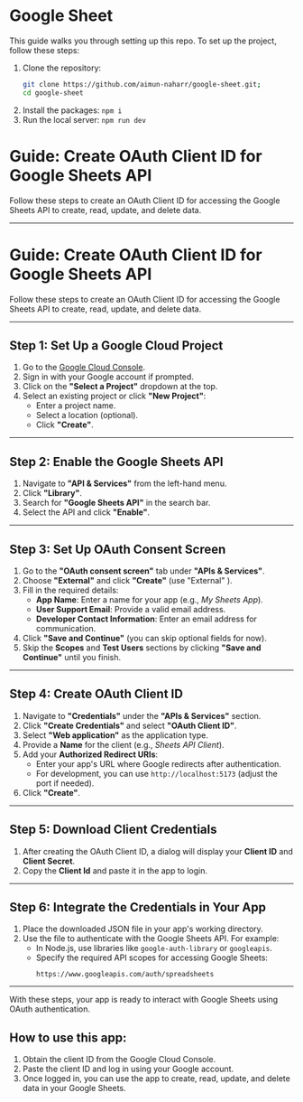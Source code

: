 # Google Sheet

This guide walks you through setting up this repo.
To set up the project, follow these steps:

1. Clone the repository:
   ```bash
   git clone https://github.com/aimun-naharr/google-sheet.git;
   cd google-sheet
   ```
2. Install the packages:
   `npm i`
3. Run the local server:
   `npm run dev`

# Guide: Create OAuth Client ID for Google Sheets API

Follow these steps to create an OAuth Client ID for accessing the Google Sheets API to create, read, update, and delete data.

---

# Guide: Create OAuth Client ID for Google Sheets API

Follow these steps to create an OAuth Client ID for accessing the Google Sheets API to create, read, update, and delete data.

---

## **Step 1: Set Up a Google Cloud Project**

1. Go to the [Google Cloud Console](https://console.cloud.google.com/).
2. Sign in with your Google account if prompted.
3. Click on the **"Select a Project"** dropdown at the top.
4. Select an existing project or click **"New Project"**:
   - Enter a project name.
   - Select a location (optional).
   - Click **"Create"**.

---

## **Step 2: Enable the Google Sheets API**

1. Navigate to **"API & Services"** from the left-hand menu.
2. Click **"Library"**.
3. Search for **"Google Sheets API"** in the search bar.
4. Select the API and click **"Enable"**.

---

## **Step 3: Set Up OAuth Consent Screen**

1. Go to the **"OAuth consent screen"** tab under **"APIs & Services"**.
2. Choose **"External"** and click **"Create"** (use "External" ).
3. Fill in the required details:
   - **App Name**: Enter a name for your app (e.g., _My Sheets App_).
   - **User Support Email**: Provide a valid email address.
   - **Developer Contact Information**: Enter an email address for communication.
4. Click **"Save and Continue"** (you can skip optional fields for now).
5. Skip the **Scopes** and **Test Users** sections by clicking **"Save and Continue"** until you finish.

---

## **Step 4: Create OAuth Client ID**

1. Navigate to **"Credentials"** under the **"APIs & Services"** section.
2. Click **"Create Credentials"** and select **"OAuth Client ID"**.
3. Select **"Web application"** as the application type.
4. Provide a **Name** for the client (e.g., _Sheets API Client_).
5. Add your **Authorized Redirect URIs**:
   - Enter your app's URL where Google redirects after authentication.
   - For development, you can use `http://localhost:5173` (adjust the port if needed).
6. Click **"Create"**.

---

## **Step 5: Download Client Credentials**

1. After creating the OAuth Client ID, a dialog will display your **Client ID** and **Client Secret**.
2. Copy the **Client Id** and paste it in the app to login.

---

## **Step 6: Integrate the Credentials in Your App**

1. Place the downloaded JSON file in your app's working directory.
2. Use the file to authenticate with the Google Sheets API. For example:
   - In Node.js, use libraries like `google-auth-library` or `googleapis`.
   - Specify the required API scopes for accessing Google Sheets:
     ```plaintext
     https://www.googleapis.com/auth/spreadsheets
     ```

---

With these steps, your app is ready to interact with Google Sheets using OAuth authentication.

## How to use this app:

1. Obtain the client ID from the Google Cloud Console.
2. Paste the client ID and log in using your Google account.
3. Once logged in, you can use the app to create, read, update, and delete data in your Google Sheets.
